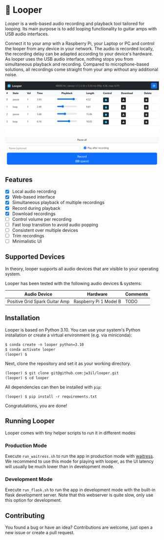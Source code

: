 # 🔁 Looper

*Looper* is a web-based audio recording and playback tool tailored for looping.
Its main purpose is to add looping functionality to guitar amps with USB audio interfaces.

Connect it to your amp with a Raspberry Pi, your Laptop or PC and control the looper from any device in your network.
The audio is recorded locally, the recording delay can be adapted according to your device's hardware.
As looper uses the USB audio interface, nothing stops you from simultaneous playback and recording.
Compared to microphone-based solutions, all recordings come straight from your amp without any additional noise.

![](doc/screenshot.png)

## Features

- [x] Local audio recording
- [x] Web-based interface
- [x] Simultaneous playback of multiple recordings
- [x] Record during playback
- [x] Download recordings
- [ ] Control volume per recording
- [ ] Fast loop transition to avoid audio popping
- [ ] Consistent over multiple devices
- [ ] Trim recordings
- [ ] Minimalistic UI

## Supported Devices

In theory, looper supports all audio devices that are visible to your operating system.

Looper has been tested with the following audio devices & systems:

| Audio Device                   | Hardware               | Comments | 
|--------------------------------|------------------------|----------|
| Positive Grid Spark Guitar Amp | Raspberry Pi 1 Model B | TODO     |

## Installation

Looper is based on Python 3.10. You can use your system's Python installation or create a virtual environment (e.g. via miniconda):

```
$ conda create -n looper python=3.10
$ conda activate looper
(looper) $
```

Next, clone the repository and set it as your working directory.

```
(looper) $ git clone git@github.com:jw3il/looper.git
(looper) $ cd looper
```

All dependencies can then be installed with `pip`:

```
(looper) $ pip install -r requirements.txt
```

Congratulations, you are done!

## Running Looper

Looper comes with tiny helper scripts to run it in different modes

### Production Mode

Execute `run_waitress.sh` to run the app in production mode with [waitress](https://docs.pylonsproject.org/projects/waitress/en/latest/).
We recommend to use this mode for playing with looper, as the UI latency will usually be much lower than in development mode. 

###  Development Mode

Execute `run_flask.sh` to run the app in development mode with the built-in flask development server.
Note that this webserver is quite slow, only use this option for development.

## Contributing

You found a bug or have an idea?
Contributions are welcome, just open a new issue or create a pull request.
